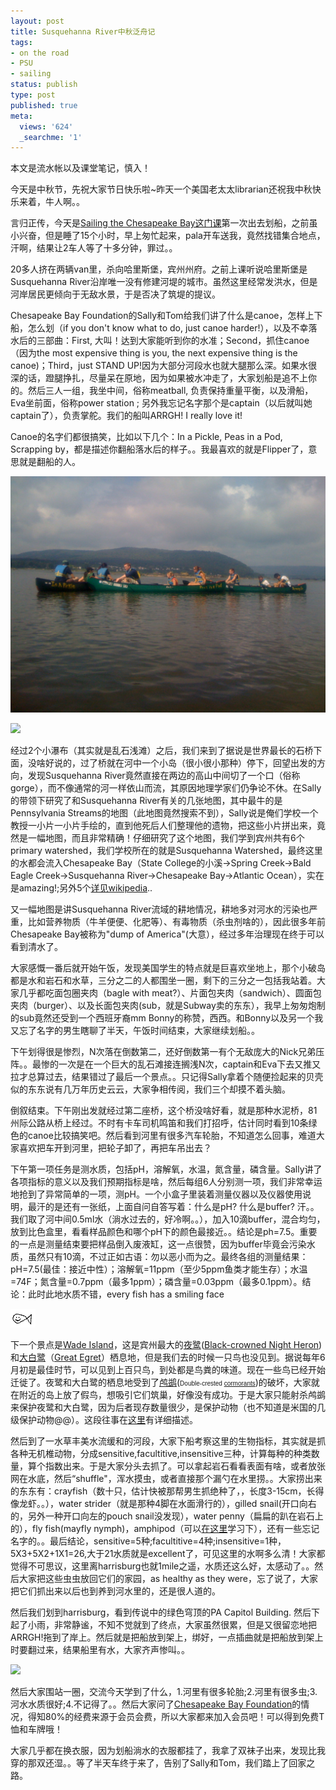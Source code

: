 ```yaml
---
layout: post
title: Susquehanna River中秋泛舟记
tags:
- on the road
- PSU
- sailing
status: publish
type: post
published: true
meta:
  views: '624'
  _searchme: '1'
---
```

本文是流水帐以及课堂笔记，慎入！

今天是中秋节，先祝大家节日快乐啦~昨天一个美国老太太librarian还祝我中秋快乐来着，牛人啊。。

言归正传，今天是<a href="http://www.outreach.psu.edu/adventure-lit/Chesapeake/" target="_blank">Sailing the Chesapeake Bay这门课</a>第一次出去划船，之前虽小兴奋，但是睡了15个小时，早上匆忙起来，pala开车送我，竟然找错集合地点，汗啊，结果让2车人等了十多分钟，罪过。。

20多人挤在两辆van里，杀向哈里斯堡，宾州州府。之前上课听说哈里斯堡是Susquehanna River沿岸唯一没有修建河堤的城市。虽然这里经常发洪水，但是河岸居民更倾向于无敌水景，于是否决了筑堤的提议。

Chesapeake Bay Foundation的Sally和Tom给我们讲了什么是canoe，怎样上下船，怎么划（if you don't know what to do, just canoe harder!），以及不幸落水后的三部曲：First, 大叫！达到大家能听到你的水准；Second，抓住canoe（因为the most expensive thing is you, the next expensive thing is the canoe)；Third，just STAND UP!因为大部分河段水也就大腿那么深。如果水很深的话，蹬腿挣扎，尽量呆在原地，因为如果被水冲走了，大家划船是追不上你的。然后三人一组，我坐中间，俗称meatball, 负责保持重量平衡，以及滑船，Eva坐前面，俗称power station ; 另外我忘记名字那个是captain（以后就叫她captain了），负责掌舵。我们的船叫ARRGH! I really love it!

Canoe的名字们都很搞笑，比如以下几个：In a Pickle, Peas in a Pod, Scrapping by，都是描述你翻船落水后的样子。。我最喜欢的就是Flipper了，意思就是翻船的人。

![](/images/2010/07/img_05321.jpg)

![](http://azaleasays.files.wordpress.com/2008/09/img_0533.jpg)

经过2个小瀑布（其实就是乱石浅滩）之后，我们来到了据说是世界最长的石桥下面，没啥好说的，过了桥就在河中一个小岛（很小很小那种）停下，回望出发的方向，发现Susquehanna River竟然直接在两边的高山中间切了一个口（俗称gorge），而不像通常的河一样依山而流，其原因地理学家们仍争论不休。在Sally的带领下研究了和Susquehanna River有关的几张地图，其中最牛的是Pennsylvania Streams的地图（此地图竟然搜索不到），Sally说是俺们学校一个教授一小片一小片手绘的，直到他死后人们整理他的遗物，把这些小片拼出来，竟然是一幅地图，而且非常精确！仔细研究了这个地图，我们学到宾州共有6个primary watershed，我们学校所在的就是Susquehanna Watershed，最终这里的水都会流入Chesapeake Bay（State College的小溪->Spring Creek->Bald Eagle Creek->Susquehanna River->Chesapeake Bay->Atlantic Ocean），实在是amazing!;另外5个<a href="http://en.wikipedia.org/wiki/List_of_Pennsylvania_rivers" target="_blank">详见wikipedia</a>..

又一幅地图是讲Susquehanna River流域的耕地情况，耕地多对河水的污染也严重，比如营养物质（牛羊便便、化肥等）、有毒物质（杀虫剂啥的），因此很多年前Chesapeake Bay被称为"dump of America"(大意），经过多年治理现在终于可以看到清水了。

大家感慨一番后就开始午饭，发现美国学生的特点就是巨喜欢坐地上，那个小破岛都是水和岩石和水草，三分之二的人都围坐一圈，剩下的三分之一包括我站着。大家几乎都吃面包圈夹肉（bagle with meat?）、片面包夹肉（sandwich）、圆面包夹肉（burger）、以及长面包夹肉(sub，就是Subway卖的东东），我早上匆匆炮制的sub竟然还受到一个西班牙裔mm Bonny的称赞，西西。和Bonny以及另一个我又忘了名字的男生瞎聊了半天，午饭时间结束，大家继续划船。。

下午划得很是惨烈，N次落在倒数第二，还好倒数第一有个无敌庞大的Nick兄弟压阵。。最惨的一次是在一个巨大的乱石滩接连搁浅N次，captain和Eva下去又推又拉才总算过去，结果错过了最后一个景点。。只记得Sally拿着个随便捡起来的贝壳似的东东说有几万年历史云云，大家争相传阅，我们三个却摸不着头脑。

倒叙结束。下午刚出发就经过第二座桥，这个桥没啥好看，就是那种水泥桥，81州际公路从桥上经过。不时有卡车司机鸣笛和我们打招呼，估计同时看到10条绿色的canoe比较搞笑吧。然后看到河里有很多汽车轮胎，不知道怎么回事，难道大家喜欢把车开到河里，把轮子卸了，再把车吊出去？

下午第一项任务是测水质，包括pH，溶解氧，水温，氮含量，磷含量。Sally讲了各项指标的意义以及我们预期指标是啥，然后每组6人分别测一项，我们非常幸运地抢到了异常简单的一项，测pH。一个小盒子里装着测量仪器以及仪器使用说明，最汗的是还有一张纸，上面自问自答写着：什么是pH? 什么是buffer? 汗。。我们取了河中间0.5ml水（淌水过去的，好冷啊。。），加入10滴buffer，混合均匀，放到比色盒里，看看样品颜色和哪个pH下的颜色最接近。。结论是ph=7.5。重要的一点是测量结束要把样品倒入废液缸，这一点很赞，因为buffer毕竟会污染水质，虽然只有10滴，不过正如古语：勿以恶小而为之。最终各组的测量结果：pH=7.5(最佳：接近中性）；溶解氧=11ppm（至少5ppm鱼类才能生存）；水温=74F；氮含量=0.7ppm（最多1ppm）；磷含量=0.03ppm（最多0.1ppm）。结论：此时此地水质不错，every fish has a smiling face  

![](/images/2010/07/smilingfish1.jpg)

下一个景点是<a href="http://www.pgc.state.pa.us/pgc/cwp/view.asp?a=458&amp;q=167814" target="_blank">Wade Island</a>，这是宾州最大的<a href="http://zh.wikipedia.org/wiki/%E5%A4%9C%E9%B9%AD" target="_blank">夜鹭</a>(<a href="http://en.wikipedia.org/wiki/Black-crowned_Night_Heron" target="_blank">Black-crowned Night Heron</a>)和<a href="http://zh.wikipedia.org/wiki/%E5%A4%A7%E7%99%BD%E9%B9%AD" target="_blank">大白鹭</a>（<a href="http://en.wikipedia.org/wiki/Great_Egret" target="_blank">Great Egret</a>）栖息地，但是我们去的时候一只鸟也没见到。据说每年6月初是最佳时节，可以见到上百只鸟，到处都是鸟粪的味道。现在一些鸟已经开始迁徙了。夜鹭和大白鹭的栖息地受到了<a href="http://zh.wikipedia.org/wiki/%E9%B8%95%E9%B6%BF" target="_blank">鸬鹚</a>(<span style="font-size:x-small;font-family:Verdana,Arial,Geneva;">Double-crested <a href="http://en.wikipedia.org/wiki/Cormorants" target="_blank">cormorants</a></span>)的破坏，大家就在附近的岛上放了假鸟，想吸引它们筑巢，好像没有成功。于是大家只能射杀鸬鹚来保护夜鹭和大白鹭，因为后者现存数量很少，是保护动物（也不知道是米国的几级保护动物@@）。这段往事在<a href="http://www.pgc.state.pa.us/pgc/cwp/view.asp?a=458&amp;q=167814" target="_blank">这里</a>有详细描述。

然后到了一水草丰美水流缓和的河段，大家下船考察这里的生物指标，其实就是抓各种无机椎动物，分成sensitive,facultitive,insensitive三种，计算每种的种类数量，算个指数出来。于是大家分头去抓了。可以拿起岩石看看表面有啥，或者放张网在水底，然后“shuffle"，浑水摸虫，或者直接那个漏勺在水里捞。。大家捞出来的东东有：crayfish（数十只，估计快被那帮男生抓绝种了，，长度3-15cm，长得像龙虾。。），water strider（就是那种4脚在水面滑行的），gilled snail(开口向右的，另外一种开口向左的pouch snail没发现），water penny（扁扁的趴在岩石上的），fly fish(mayfly nymph)，amphipod（可以<a href="http://www.seanet.com/~leska/Online/Guide.html" target="_blank">在这里</a>学习下），还有一些忘记名字的。。最后结论，sensitive=5种;facultitive=4种;insensitive=1种，5X3+5X2+1X1=26,大于21水质就是excellent了，可见这里的水啊多么清！大家都觉得不可思议，这里离harrisburg也就1mile之遥，水质还这么好，太感动了。。然后大家把这些虫虫放回它们的家园，as healthy as they were，忘了说了，大家把它们抓出来以后也到养到河水里的，还是很人道的。

然后我们划到harrisburg，看到传说中的绿色穹顶的PA Capitol Building. 然后下起了小雨，非常静谧，不知不觉就到了终点，大家虽然很累，但是又很留恋地把ARRGH!拖到了岸上。然后就是把船放到架上，绑好，一点插曲就是把船放到架上时要翻过来，结果船里有水，大家齐声惨叫。。

![](http://azaleasays.files.wordpress.com/2008/09/img_0538.jpg)

然后大家围站一圈，交流今天学到了什么，1.河里有很多轮胎;2.河里有很多虫;3.河水水质很好;4.不记得了。。然后大家问了<a href="www.cbf.org/" target="_blank">Chesapeake Bay Foundation</a>的情况，得知80%的经费来源于会员会费，所以大家都来加入会员吧！可以得到免费T恤和车牌哦！

大家几乎都在换衣服，因为划船淌水的衣服都挂了，我拿了双袜子出来，发现比我穿的那双还湿。。等了半天车终于来了，告别了Sally和Tom，我们踏上了回家之路。

